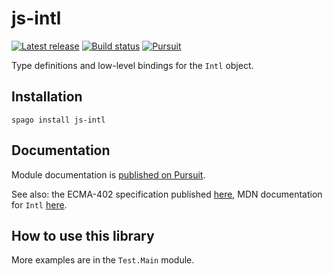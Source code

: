 # js-intl

[![Latest release](http://img.shields.io/github/release/pete-murphy/purescript-js-intl.svg)](https://github.com/pete-murphy/purescript-js-intl/releases)
[![Build status](https://github.com/pete-murphy/purescript-js-intl/workflows/CI/badge.svg?branch=main)](https://github.com/pete-murphy/purescript-js-intl/actions?query=workflow%3ACI+branch%3Amain)
[![Pursuit](https://pursuit.purescript.org/packages/purescript-js-intl/badge)](https://pursuit.purescript.org/packages/purescript-js-intl)

Type definitions and low-level bindings for the `Intl` object.

## Installation

```
spago install js-intl
```

## Documentation

Module documentation is [published on Pursuit](http://pursuit.purescript.org/packages/purescript-js-intl).

See also: the ECMA-402 specification published [here](https://tc39.es/ecma402/), MDN documentation for `Intl` [here](https://developer.mozilla.org/en-US/docs/Web/JavaScript/Reference/Global_Objects/Intl).

## How to use this library

<!-- EXAMPLE -->

More examples are in the `Test.Main` module.
